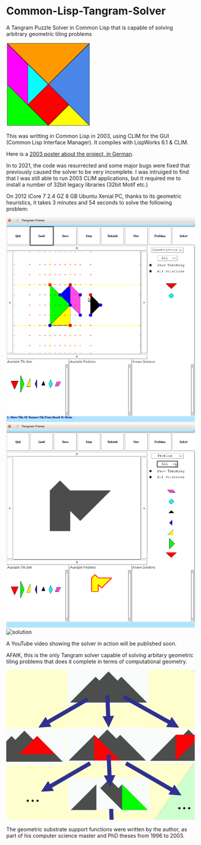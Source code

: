 # Common-Lisp-Tangram-Solver
A Tangram Puzzle Solver in Common Lisp that is capable of solving arbitrary geometric tiling problems

![tiles](pics/tiles.png)

This was writting in Common Lisp in 2003, using CLIM for the GUI (Common Lisp Interface Manager). It compiles with LispWorks 6.1 & CLIM. 

Here is a [2003 poster about the project, in German](http://kicad-pcb.org/). 

In to 2021, the code was resurrected and some major bugs were fixed
that previously caused the solver to be very incomplete. I was intruiged to find that I was still able to run 2003 CLIM applications, but it required me to install a number of 32bit legacy libraries (32bit Motif etc.) 

On 2012 iCore 7 2.4 GZ 8 GB Ubuntu Xenial PC, thanks to its geometric heuristics, it takes 3 minutes and 54 seconds to solve the following problem: 

![editor1](pics/editor1.png)
![editor2](pics/editor2.png)
![solution](pics/solution.png)

A YouTube video showing the solver in action will be published soon.  

AFAIK, this is the only Tangram solver capable of solving arbitary geometric tiling problems that does it complete in terms of computational geometry.


![search](pics/search.jpg)

The geometric substrate support functions were written by the author, as part of his computer science master and PhD theses from 1996 to 2003. 

